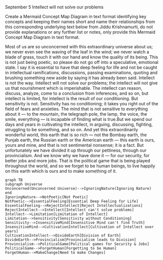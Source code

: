 September 5
Intellect will not solve our problems

Create a Mermaid Concept Map Diagram in text format identifying key concepts and keeping their names short  and name their relationships from this corresponding underlying text below from Jiddu Krishnamurti,  do not provide explanations or any further list or notes, only provide this Mermaid Concept Map Diagram in text format.

Most of us are so unconcerned with this extraordinary universe about us; we never even see the waving of the leaf in the wind; we never watch a blade of grass, touch it with our hand and know the quality of its being. This is not just being poetic, so please do not go off into a speculative, emotional state. I say it is essential to have that deep feeling for life and not be caught in intellectual ramifications, discussions, passing examinations, quoting and brushing something new aside by saying it has already been said. Intellect is not the way. Intellect will not solve our problems; the intellect will not give us that nourishment which is imperishable. The intellect can reason, discuss, analyze, come to a conclusion from inferences, and so on, but intellect is limited, for intellect is the result of our conditioning. But sensitivity is not. Sensitivity has no conditioning; it takes you right out of the field of fears and anxieties. The mind that is not sensitive to everything about it — to the mountain, the telegraph pole, the lamp, the voice, the smile, everything — is incapable of finding what is true.But we spend our days and years in cultivating the intellect, in arguing, discussing, fighting, struggling to be something, and so on. And yet this extraordinarily wonderful world, this earth that is so rich — not the Bombay earth, the Punjab earth, the Russian earth or the American earth — this earth is ours, yours and mine, and that is not sentimental nonsense; it is a fact. But unfortunately we have divided it up through our pettiness, through our provincialism. And we know why we have done it — for our security, for better jobs and more jobs. That is the political game that is being played throughout the world, and so we forget to be human beings, to live happily on this earth which is ours and to make something of it.

```mermaid
graph TB
subgraph Universe
Unconcerned(Unconcerned Universe)-->IgnoringNature(Ignoring Nature)
end
IgnoringNature-->NotPoetic[Not Poetic]
NotPoetic-->EssentialFeeling[Essential Deep Feeling for Life]
EssentialFeeling-->RejectIntellect[Reject Intellectualizations]
RejectIntellect-->Intellect[Intellect can't solve problems]
Intellect-->Limitation[Limitation of Intellect]
Limitation-->Sensitivity[Sensitivity without Conditioning]
Sensitivity-->InsensitiveMind[Insensitive Mind can't find Truth]
InsensitiveMind-->CultivationIntellect[Cultivation of Intellect over years]
CultivationIntellect-->DivideEarth[Division of Earth]
DivideEarth-->Provincialism[Provincialism leads to Division]
Provincialism-->PoliticalGame[Political games for Security & Jobs]
PoliticalGame-->ForgetHuman[Forgetting to be Human]
ForgetHuman-->MakeChange[Need to make Changes]
```

